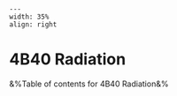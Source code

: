 
```{figure} /figures/busy.png
---
width: 35%
align: right
```
# 4B40 Radiation

&%Table of contents for 4B40 Radiation&%